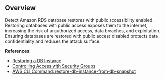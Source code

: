 ## Overview

Detect Amazon RDS database restores with public accessibility enabled. Restoring databases with public access exposes them to the internet, increasing the risk of unauthorized access, data breaches, and exploitation. Ensuring databases are restored with public access disabled protects data confidentiality and reduces the attack surface.

**References**:
- [Restoring a DB Instance](https://docs.aws.amazon.com/AmazonRDS/latest/UserGuide/USER_RestoreFromSnapshot.html)
- [Controlling Access with Security Groups](https://docs.aws.amazon.com/AmazonRDS/latest/UserGuide/Overview.RDSSecurityGroups.html)
- [AWS CLI Command: restore-db-instance-from-db-snapshot](https://docs.aws.amazon.com/cli/latest/reference/rds/restore-db-instance-from-db-snapshot.html)
